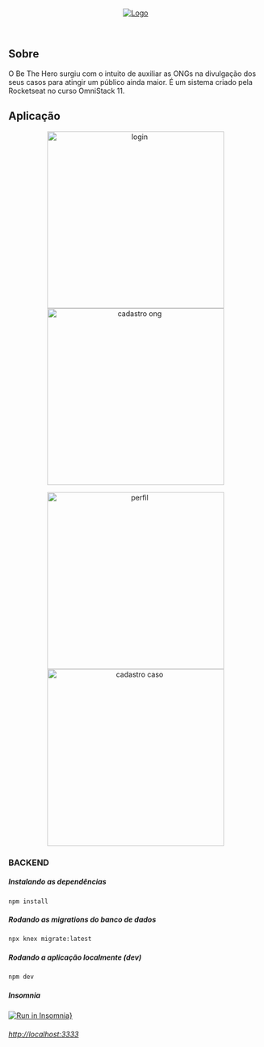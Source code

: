 <br />
<p align="center">
  <a href="https://github.com/jugiorgi/BeTheHero">
    <img src="https://github.com/jugiorgi/BeTheHero/frontend/src/assets/logo.png" alt="Logo">
  </a>
</p>
<br />

## Sobre

O Be The Hero surgiu com o intuito de auxiliar as ONGs na divulgação dos seus casos para atingir um público ainda maior.
É um sistema criado pela Rocketseat no curso OmniStack 11.

## Aplicação

<p align="center">
  <img src="https://github.com/jugiorgi/BeTheHero/frontend/src/login.png" width="350" alt="login">
  <img src="https://github.com/jugiorgi/BeTheHero/frontend/src/cadastro_ong.png" width="350" alt="cadastro ong">
</p>

<p align="center">
  <img src="https://github.com/jugiorgi/BeTheHero/frontend/src/perfil.png" width="350" alt="perfil">
  <img src="https://github.com/jugiorgi/BeTheHero/frontend/src/cadastro_caso.png" width="350" alt="cadastro caso">
</p>


### BACKEND

##### Instalando as dependências

```sh
npm install
```

##### Rodando as migrations do banco de dados

```sh
npx knex migrate:latest
```

##### Rodando a aplicação localmente (dev)

```sh
npm dev
```

##### Insomnia

[![Run in Insomnia}](https://insomnia.rest/images/run.svg)](https://insomnia.rest/run/?label=BeTheHero&uri=https%3A%2F%2Fraw.githubusercontent.com%2Fjugiorgi%2FBackend-BeTheHero%2Fmaster%2FBeTheHero.yaml)


###### [http://localhost:3333](http://localhost:3333)
